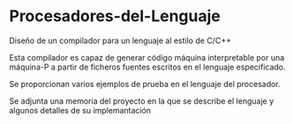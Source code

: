 # Procesadores-del-Lenguaje
Diseño de un compilador para un lenguaje al estilo de C/C++

Esta compilador es capaz de generar código máquina interpretable por una máquina-P a partir de ficheros fuentes escritos en el lenguaje especificado.

Se proporcionan varios ejemplos de prueba en el lenguaje del procesador.

Se adjunta una memoria del proyecto en la que se describe el lenguaje y algunos detalles de su implemantación
